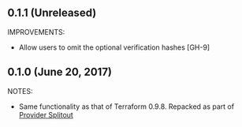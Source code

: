 ## 0.1.1 (Unreleased)

IMPROVEMENTS: 

* Allow users to omit the optional verification hashes [GH-9]

## 0.1.0 (June 20, 2017)

NOTES:

* Same functionality as that of Terraform 0.9.8. Repacked as part of [Provider Splitout](https://www.hashicorp.com/blog/upcoming-provider-changes-in-terraform-0-10/)
